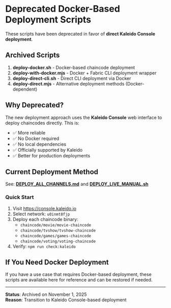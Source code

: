 # Deprecated Docker-Based Deployment Scripts

These scripts have been deprecated in favor of **direct Kaleido Console deployment**.

## Archived Scripts

1. **deploy-docker.sh** - Docker-based chaincode deployment
2. **deploy-with-docker.mjs** - Docker + Fabric CLI deployment wrapper
3. **deploy-direct-cli.sh** - Direct CLI deployment via Docker
4. **deploy-direct.mjs** - Alternative deployment methods (Docker-dependent)

## Why Deprecated?

The new deployment approach uses the **Kaleido Console** web interface to deploy chaincodes directly. This is:
- ✅ More reliable
- ✅ No Docker required
- ✅ No local dependencies
- ✅ Officially supported by Kaleido
- ✅ Better for production deployments

## Current Deployment Method

See: **[DEPLOY_ALL_CHANNELS.md](../../DEPLOY_ALL_CHANNELS.md)** and **[DEPLOY_LIVE_MANUAL.sh](../../DEPLOY_LIVE_MANUAL.sh)**

### Quick Start
1. Visit https://console.kaleido.io
2. Select network: `u0inmt8fjp`
3. Deploy each chaincode binary:
   - `chaincode/movie/movie-chaincode`
   - `chaincode/tvshow/tvshow-chaincode`
   - `chaincode/games/games-chaincode`
   - `chaincode/voting/voting-chaincode`
4. Verify: `npm run check:kaleido`

## If You Need Docker Deployment

If you have a use case that requires Docker-based deployment, these scripts are available here for reference and can be restored if needed.

---

**Status**: Archived on November 1, 2025  
**Reason**: Transition to Kaleido Console-based deployment
